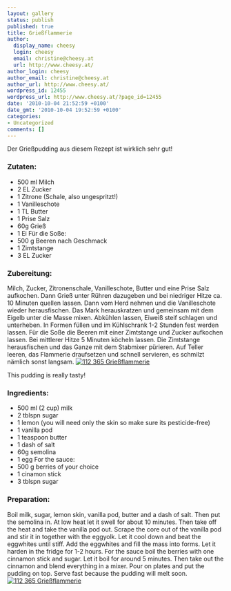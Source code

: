 ```yaml
---
layout: gallery
status: publish
published: true
title: Grießflammerie
author:
  display_name: cheesy
  login: cheesy
  email: christine@cheesy.at
  url: http://www.cheesy.at/
author_login: cheesy
author_email: christine@cheesy.at
author_url: http://www.cheesy.at/
wordpress_id: 12455
wordpress_url: http://www.cheesy.at/?page_id=12455
date: '2010-10-04 21:52:59 +0100'
date_gmt: '2010-10-04 19:52:59 +0100'
categories:
- Uncategorized
comments: []
---
```

<!--:de-->Der Grießpudding aus diesem Rezept ist wirklich sehr gut!
### Zutaten:
- 500 ml Milch
- 2 EL Zucker
- 1 Zitrone (Schale, also ungespritzt!)
- 1 Vanilleschote
- 1 TL Butter
- 1 Prise Salz
- 60g Grieß
- 1 Ei
Für die Soße:
- 500 g Beeren nach Geschmack
- 1 Zimtstange
- 3 EL Zucker
### Zubereitung:
Milch, Zucker, Zitronenschale, Vanilleschote, Butter und eine Prise Salz aufkochen. Dann Grieß unter Rühren dazugeben und bei niedriger Hitze ca. 10 Minuten quellen lassen. Dann vom Herd nehmen und die Vanilleschote wieder herausfischen. Das Mark herauskratzen und gemeinsam mit dem Eigelb unter die Masse mixen.
Abkühlen lassen, Eiweiß steif schlagen und unterheben. In Formen füllen und im Kühlschrank 1-2 Stunden fest werden lassen.
Für die Soße die Beeren mit einer Zimtstange und Zucker aufkochen lassen. Bei mittlerer Hitze 5 Minuten köcheln lassen. Die Zimtstange herausfischen und das Ganze mit dem Stabmixer pürieren.
Auf Teller leeren, das Flammerie draufsetzen und schnell servieren, es schmilzt nämlich sonst langsam.
[![](http://www.cheesy.at/wp-content/uploads/2010/10/griesflammerie/112-365-Grießflammerie-300x225.jpg "112 365 Grießflammerie")](http://www.cheesy.at/wp-content/uploads/2010/10/griesflammerie/112-365-Grießflammerie.jpg)
<!--:--><!--:en-->This pudding is really tasty!
### Ingredients:
- 500 ml (2 cup) milk
- 2 tblspn sugar
- 1 lemon (you will need only the skin so make sure its pesticide-free)
- 1 vanilla pod
- 1 teaspoon butter
- 1 dash of salt
- 60g semolina
- 1 egg
For the sauce:
- 500 g berries of your choice
- 1 cinamon stick
- 3 tblspn sugar
### Preparation:
Boil milk, sugar, lemon skin, vanilla pod, butter and a dash of salt. Then put the semolina in. At low heat let it swell for about 10 minutes. Then take off the heat and take the vanilla pod out. Scrape the core out of the vanilla pod and stir it in together with the eggyolk.
Let it cool down and beat the eggwhites until stiff. Add the eggwhites and fill the mass into forms. Let it harden in the fridge for 1-2 hours.
For the sauce boil the berries with one cinnamon stick and sugar. Let it boil for around 5 minutes. Then take out the cinnamon and blend everything in a mixer.
Pour on plates and put the pudding on top. Serve fast because the pudding will melt soon.
[![](http://www.cheesy.at/wp-content/uploads/2010/10/griesflammerie/112-365-Grießflammerie-300x225.jpg "112 365 Grießflammerie")](http://www.cheesy.at/wp-content/uploads/2010/10/griesflammerie/112-365-Grießflammerie.jpg)
<!--:-->
